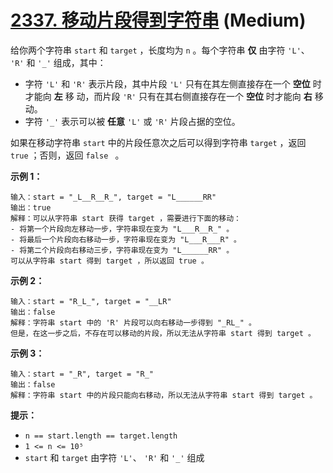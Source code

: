 # [2337. 移动片段得到字符串][link] (Medium)

[link]: https://leetcode.cn/problems/move-pieces-to-obtain-a-string/

给你两个字符串 `start` 和 `target` ，长度均为 `n` 。每个字符串 **仅** 由字符 `'L'`、 `'R'` 和 `'_'` 
组成，其中：

- 字符 `'L'` 和 `'R'` 表示片段，其中片段 `'L'` 只有在其左侧直接存在一个 **空位** 时才能向 **左** 移
动，而片段 `'R'` 只有在其右侧直接存在一个 **空位** 时才能向 **右** 移动。
- 字符 `'_'` 表示可以被 **任意** `'L'` 或 `'R'` 片段占据的空位。

如果在移动字符串 `start` 中的片段任意次之后可以得到字符串 `target` ，返回 `true` ；否则，返回 `false
` 。

**示例 1：**

```
输入：start = "_L__R__R_", target = "L______RR"
输出：true
解释：可以从字符串 start 获得 target ，需要进行下面的移动：
- 将第一个片段向左移动一步，字符串现在变为 "L___R__R_" 。
- 将最后一个片段向右移动一步，字符串现在变为 "L___R___R" 。
- 将第二个片段向右移动三步，字符串现在变为 "L______RR" 。
可以从字符串 start 得到 target ，所以返回 true 。

```

**示例 2：**

```
输入：start = "R_L_", target = "__LR"
输出：false
解释：字符串 start 中的 'R' 片段可以向右移动一步得到 "_RL_" 。
但是，在这一步之后，不存在可以移动的片段，所以无法从字符串 start 得到 target 。

```

**示例 3：**

```
输入：start = "_R", target = "R_"
输出：false
解释：字符串 start 中的片段只能向右移动，所以无法从字符串 start 得到 target 。
```

**提示：**

- `n == start.length == target.length`
- `1 <= n <= 10⁵`
- `start` 和 `target` 由字符 `'L'`、 `'R'` 和 `'_'` 组成
